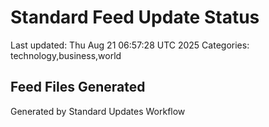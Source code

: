 # Standard Feed Update Status
Last updated: Thu Aug 21 06:57:28 UTC 2025
Categories: technology,business,world

## Feed Files Generated

Generated by Standard Updates Workflow
